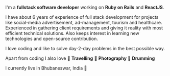 I'm a **fullstack software developer** working on **Ruby on Rails** and **ReactJS**.

I have about 6 years of experience of full stack development for projects like social-media advertisement, ad-management, tourism and healthcare. Experienced in gathering client requirements and giving it reality with most efficient technical solutions. Also keeps interest in learning new technologies and open-source contribution.

I love coding and like to solve day-2-day problems in the best possible way.

Apart from coding I also love 🚓 **Travelling** 📸 **Photography** 🥁 **Drumming** 

I currently live in Bhubaneswar, India 📍
